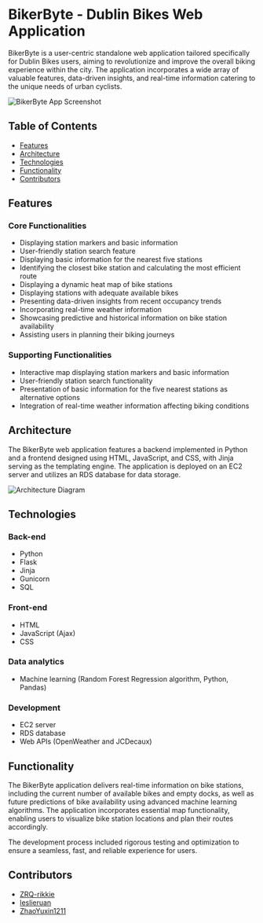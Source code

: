# BikerByte - Dublin Bikes Web Application

BikerByte is a user-centric standalone web application tailored specifically for Dublin Bikes users, aiming to revolutionize and improve the overall biking experience within the city. The application incorporates a wide array of valuable features, data-driven insights, and real-time information catering to the unique needs of urban cyclists.

![BikerByte App Screenshot](https://user-images.githubusercontent.com/74203373/236268260-a4b4106f-99e3-4dc8-bf2a-546652c04f59.png)

## Table of Contents

- [Features](#features)
- [Architecture](#architecture)
- [Technologies](#technologies)
- [Functionality](#functionality)
- [Contributors](#contributors)

## Features

### Core Functionalities

- Displaying station markers and basic information
- User-friendly station search feature
- Displaying basic information for the nearest five stations
- Identifying the closest bike station and calculating the most efficient route
- Displaying a dynamic heat map of bike stations
- Displaying stations with adequate available bikes
- Presenting data-driven insights from recent occupancy trends
- Incorporating real-time weather information
- Showcasing predictive and historical information on bike station availability
- Assisting users in planning their biking journeys

### Supporting Functionalities

- Interactive map displaying station markers and basic information
- User-friendly station search functionality
- Presentation of basic information for the five nearest stations as alternative options
- Integration of real-time weather information affecting biking conditions

## Architecture

The BikerByte web application features a backend implemented in Python and a frontend designed using HTML, JavaScript, and CSS, with Jinja serving as the templating engine. The application is deployed on an EC2 server and utilizes an RDS database for data storage.

![Architecture Diagram](https://user-images.githubusercontent.com/74203373/236263096-22df9ffc-adeb-4786-a7df-852e15181af3.jpg)

## Technologies

### Back-end

- Python
- Flask
- Jinja
- Gunicorn
- SQL

### Front-end

- HTML
- JavaScript (Ajax)
- CSS

### Data analytics

- Machine learning (Random Forest Regression algorithm, Python, Pandas)

### Development

- EC2 server
- RDS database
- Web APIs (OpenWeather and JCDecaux)

## Functionality

The BikerByte application delivers real-time information on bike stations, including the current number of available bikes and empty docks, as well as future predictions of bike availability using advanced machine learning algorithms. The application incorporates essential map functionality, enabling users to visualize bike station locations and plan their routes accordingly.

The development process included rigorous testing and optimization to ensure a seamless, fast, and reliable experience for users.

## Contributors

- [ZRQ-rikkie](https://github.com/ZRQ-rikkie)
- [leslieruan](https://github.com/leslieruan)
- [ZhaoYuxin1211](https://github.com/ZhaoYuxin1211)
